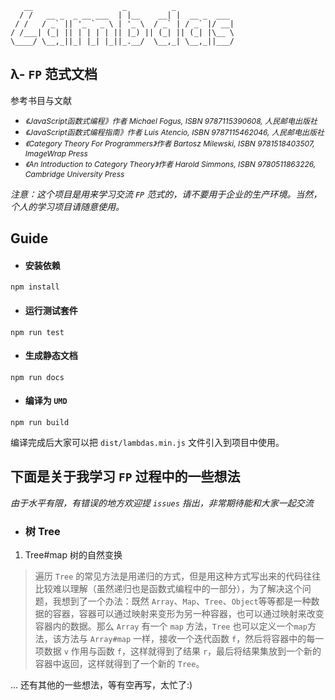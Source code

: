 ```
   __                    _          _             
  / /   __ _  _ __ ___  | |__    __| |  __ _  ___ 
 / /   / _` || '_ ` _ \ | '_ \  / _` | / _` |/ __|
/ /___| (_| || | | | | || |_) || (_| || (_| |\__ \
\____/ \__,_||_| |_| |_||_.__/  \__,_| \__,_||___/
```

## λ- `FP` 范式文档

参考书目与文献

- *<a style='font-size:12px'>《JavaScript函数式编程》作者 Michael Fogus, ISBN 9787115390608, 人民邮电出版社</a>*
- *<a style='font-size:12px'>《JavaScript函数式编程指南》作者 Luis Atencio, ISBN 9787115462046, 人民邮电出版社</a>*
- *<a style='font-size:12px'>《Category Theory For Programmers》作者 Bartosz Milewski, ISBN 9781518403507, ImageWrap Press</a>*
- *<a style='font-size:12px'>《An Introduction to Category Theory》作者 Harold Simmons, ISBN 9780511863226, Cambridge University Press</a>*

*注意：这个项目是用来学习交流 `FP` 范式的，请不要用于企业的生产环境。当然，个人的学习项目请随意使用。*

## Guide

- #### 安装依赖

```shell
npm install
```

- #### 运行测试套件

```shell
npm run test
```

- #### 生成静态文档

```
npm run docs
```

- #### 编译为 `UMD`

```
npm run build
```

编译完成后大家可以把 `dist/lambdas.min.js` 文件引入到项目中使用。

## 下面是关于我学习 `FP` 过程中的一些想法

*由于水平有限，有错误的地方欢迎提 `issues` 指出，非常期待能和大家一起交流*

- ### 树 Tree

1. Tree#map 树的自然变换

> 遍历 `Tree` 的常见方法是用递归的方式，但是用这种方式写出来的代码往往比较难以理解（虽然递归也是函数式编程中的一部分），为了解决这个问题，我想到了一个办法：既然 `Array`、`Map`、`Tree`、`Object`等等都是一种数据的容器，容器可以通过映射来变形为另一种容器，也可以通过映射来改变容器内的数据。那么 `Array` 有一个 `map` 方法，`Tree` 也可以定义一个`map`方法，该方法与 `Array#map` 一样，接收一个迭代函数 `f`，然后将容器中的每一项数据 `v` 作用与函数 `f`，这样就得到了结果 `r`，最后将结果集放到一个新的容器中返回，这样就得到了一个新的 `Tree`。

... 还有其他的一些想法，等有空再写，太忙了:)

